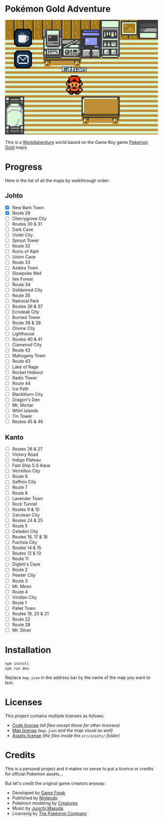 # Pokémon Gold Adventure

![image](./public/ethan-bedroom.png)

This is a [WorkAdventure](https://workadventu.re/) world based on the Game Boy game [Pokemon Gold](https://en.wikipedia.org/wiki/Pok%C3%A9mon_Gold_and_Silver "Wikipedia") maps.

# Progress

Here is the list of all the maps by walkthrough order:

## Johto

- [x] New Bark Town
- [x] Route 29
- [ ] Cherrygrove City
- [ ] Routes 30 & 31
- [ ] Dark Cave
- [ ] Violet City
- [ ] Sprout Tower
- [ ] Route 32
- [ ] Ruins of Alph
- [ ] Union Cave
- [ ] Route 33
- [ ] Azalea Town
- [ ] Slowpoke Well
- [ ] Ilex Forest
- [ ] Route 34
- [ ] Goldenrod City
- [ ] Route 35
- [ ] National Park
- [ ] Routes 36 & 37
- [ ] Ecruteak City
- [ ] Burned Tower
- [ ] Route 38 & 39
- [ ] Olivine City
- [ ] Lighthouse
- [ ] Routes 40 & 41
- [ ] Cianwood City
- [ ] Route 42
- [ ] Mahogany Town
- [ ] Route 43
- [ ] Lake of Rage
- [ ] Rocket Hideout
- [ ] Radio Tower
- [ ] Route 44
- [ ] Ice Path
- [ ] Blackthorn City
- [ ] Dragon's Den
- [ ] Mt. Mortar
- [ ] Whirl Islands
- [ ] Tin Tower
- [ ] Routes 45 & 46

## Kanto

- [ ] Routes 26 & 27
- [ ] Victory Road
- [ ] Indigo Plateau
- [ ] Fast Ship S.S Aqua
- [ ] Vermilion City
- [ ] Route 6
- [ ] Saffron City
- [ ] Route 7
- [ ] Route 8
- [ ] Lavender Town
- [ ] Rock Tunnel
- [ ] Routes 9 & 10
- [ ] Cerulean City
- [ ] Routes 24 & 25
- [ ] Route 5
- [ ] Celadon City
- [ ] Routes 16, 17 & 18
- [ ] Fuchsia City
- [ ] Routes 14 & 15
- [ ] Routes 12 & 13
- [ ] Route 11
- [ ] Diglett's Cave
- [ ] Route 2
- [ ] Pewter City
- [ ] Route 3
- [ ] Mt. Moon
- [ ] Route 4
- [ ] Viridian City
- [ ] Route 1
- [ ] Pallet Town
- [ ] Routes 19, 20 & 21
- [ ] Route 22
- [ ] Route 28
- [ ] Mt. Silver

# Installation

```shell
npm install
npm run dev
```

Replace `map.json` in the address bar by the name of the map you want to test.

# Licenses

This project contains multiple licenses as follows:

* [Code license](./LICENSE.code) *(all files except those for other licenses)*
* [Map license](./LICENSE.map) *(`map.json` and the map visual as well)*
* [Assets license](./LICENSE.assets) *(the files inside the `src/assets/` folder)*

# Credits

This is a personal project and it makes no sense to put a licence or credits for official Pokemon assets... 

But let's credit the original game creators anyway:
- Developed by [Game Freak](https://www.gamefreak.co.jp/)
- Published by [Nintendo](https://www.nintendo.com/)
- Pokémon modeling by [Creatures](https://www.creatures.co.jp/)
- Music by [Junichi Masuda](https://en.wikipedia.org/wiki/Junichi_Masuda)
- Licensing by [The Pokémon Company](https://www.pokemon.com/)